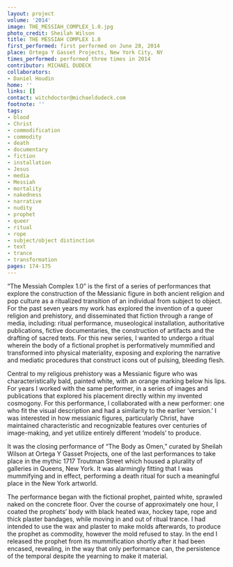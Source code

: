 ```yaml
---
layout: project
volume: '2014'
image: THE_MESSIAH_COMPLEX_1.0.jpg
photo_credit: Sheilah Wilson
title: THE MESSIAH COMPLEX 1.0
first_performed: first performed on June 28, 2014
place: Ortega Y Gasset Projects, New York City, NY
times_performed: performed three times in 2014
contributor: MICHAEL DUDECK
collaborators:
- Daniel Houdin
home: ''
links: []
contact: witchdoctor@michaeldudeck.com
footnote: ''
tags:
- blood
- Christ
- commodification
- commodity
- death
- documentary
- fiction
- installation
- Jesus
- media
- Messiah
- mortality
- nakedness
- narrative
- nudity
- prophet
- queer
- ritual
- rope
- subject/object distinction
- text
- trance
- transformation
pages: 174-175
---
```


“The Messiah Complex 1.0” is the first of a series of performances that explore the construction of the Messianic figure in both ancient religion and pop culture as a ritualized transition of an individual from subject to object. For the past seven years my work has explored the invention of a queer religion and prehistory, and disseminated that fiction through a range of media, including: ritual performance, museological installation, authoritative publications, fictive documentaries, the construction of artifacts and the drafting of sacred texts. For this new series, I wanted to undergo a ritual wherein the body of a fictional prophet is performatively mummified and transformed into physical materiality, exposing and exploring the narrative and mediatic procedures that construct icons out of pulsing, bleeding flesh.

Central to my religious prehistory was a Messianic figure who was characteristically bald, painted white, with an orange marking below his lips. For years I worked with the same performer, in a series of images and publications that explored his placement directly within my invented cosmogony. For this performance, I collaborated with a new performer: one who fit the visual description and had a similarity to the earlier ‘version.’ I was interested in how messianic figures, particularly Christ, have maintained characteristic and recognizable features over centuries of image-making, and yet utilize entirely different ‘models’ to produce.

It was the closing performance of “The Body as Omen,” curated by Sheilah Wilson at Ortega Y Gasset Projects, one of the last performances to take place in the mythic 1717 Troutman Street which housed a plurality of galleries in Queens, New York. It was alarmingly fitting that I was mummifying and in effect, performing a death ritual for such a meaningful place in the New York artworld.

The performance began with the fictional prophet, painted white, sprawled naked on the concrete floor. Over the course of approximately one hour, I coated the prophets’ body with black heated wax, hockey tape, rope and thick plaster bandages, while moving in and out of ritual trance. I had intended to use the wax and plaster to make molds afterwards, to produce the prophet as commodity, however the mold refused to stay. In the end I released the prophet from its mummification shortly after it had been encased, revealing, in the way that only performance can, the persistence of the temporal despite the yearning to make it material.

